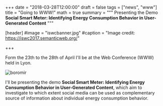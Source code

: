 +++
date = "2018-03-28T12:00:00"
draft = false
tags = ["news", "www"]
title = "Going to WWW!"
math = true
summary = """
Presenting the Demo **Social Smart Meter: Identifying Energy Consumption Behavior in User-Generated Content** 
"""

[header]
#image = "iswcbanner.jpg"
#caption = "Image credit: https://iswc2017.semanticweb.org/"

+++


Form the 23th to the 28th of April I'll be at the Web Conference (WWW) held in Lyon.

![boromir](/img/www2018_demo.png)

I'll be presenting the demo **Social Smart Meter: Identifying Energy Consumption Behavior in User-Generated Content**, which aim to investigate to which extent social media can be used as complementary source of information about individual energy consumption behavior.

